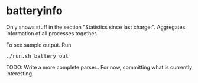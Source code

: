# batteryinfo

Only shows stuff in the section "Statistics since last charge:".
Aggregates information of all processes together.

To see sample output. Run 
<pre>
./run.sh battery_out
</pre>

TODO: Write a more complete parser.. For now, committing what is currently interesting.
